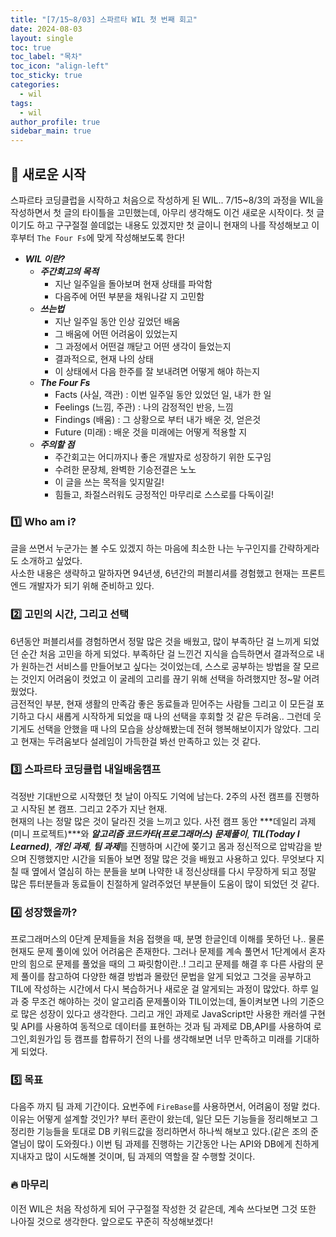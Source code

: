 ```yaml
---
title: "[7/15~8/03] 스파르타 WIL 첫 번째 회고"
date: 2024-08-03
layout: single
toc: true
toc_label: "목차"
toc_icon: "align-left"
toc_sticky: true
categories:
  - wil
tags:
  - wil
author_profile: true
sidebar_main: true
---
```


## :ledger: 새로운 시작
스파르타 코딩클럽을 시작하고 처음으로 작성하게 된 WIL.. 7/15~8/3의 과정을 WIL을 작성하면서 첫 글의 타이틀을 고민했는데, 아무리 생각해도 이건 새로운 시작이다. 첫 글이기도 하고 구구절절 쓸데없는 내용도 있겠지만 첫 글이니 현재의 나를 작성해보고 이후부터 `The Four Fs`에 맞게 작성해보도록 한다!

- ***WIL 이란?***
  - ***주간회고의 목적***
    - 지난 일주일을 돌아보며 현재 상태를 파악함
    - 다음주에 어떤 부분을 채워나갈 지 고민함
  - ***쓰는법***
    - 지난 일주일 동안 인상 깊었던 배움
    - 그 배움에 어떤 어려움이 있었는지
    - 그 과정에서 어떤걸 깨닫고 어떤 생각이 들었는지
    - 결과적으로, 현재 나의 상태
    - 이 상태에서 다음 한주를 잘 보내려면 어떻게 해야 하는지
  - ***The Four Fs***
    - Facts (사실, 객관) : 이번 일주일 동안 있었던 일, 내가 한 일
    - Feelings (느낌, 주관) : 나의 감정적인 반응, 느낌
    - Findings (배움) : 그 상황으로 부터 내가 배운 것, 얻은것
    - Future (미래) : 배운 것을 미래에는 어떻게 적용할 지
  - ***주의할 점***
    - 주간회고는 어디까지나 좋은 개발자로 성장하기 위한 도구임
    - 수려한 문장체, 완벽한 기승전결은 노노
    - 이 글을 쓰는 목적을 잊지말길!
    - 힘들고, 좌절스러워도 긍정적인 마무리로 스스로를 다독이길! 

### :one: Who am i?
글을 쓰면서 누군가는 볼 수도 있겠지 하는 마음에 최소한 나는 누구인지를 간략하게라도 소개하고 싶었다.<br/>
사소한 내용은 생략하고 말하자면 94년생, 6년간의 퍼블리셔를 경험했고 현재는 프론트엔드 개발자가 되기 위해 준비하고 있다.

### :two: 고민의 시간, 그리고 선택 
6년동안 퍼블리셔를 경험하면서 정말 많은 것을 배웠고, 많이 부족하단 걸 느끼게 되었던 순간 처음 고민을 하게 되었다. 부족하단 걸 느낀건 지식을 습득하면서 결과적으로 내가 원하는건 서비스를 만들어보고 싶다는 것이었는데, 스스로 공부하는 방법을 잘 모르는 것인지 어려움이 컷었고 이 굴레의 고리를 끊기 위해 선택을 하려했지만 정~말 어려웠었다.<br/>
금전적인 부분, 현재 생활의 만족감 좋은 동료들과 믿어주는 사람들 그리고 이 모든걸 포기하고 다시 새롭게 시작하게 되었을 때 나의 선택을 후회할 것 같은 두려움.. 그런데 웃기게도 선택을 안했을 때 나의 모습을 상상해봤는데 전혀 행복해보이지가 않았다. 그리고 현재는 두려움보다 설레임이 가득한걸 봐선 만족하고 있는 것 같다.

### :three: 스파르타 코딩클럽 내일배움캠프
걱정반 기대반으로 시작했던 첫 날이 아직도 기억에 남는다. 2주의 사전 캠프를 진행하고 시작된 본 캠프. 그리고 2주가 지난 현재.<br/>
현재의 나는 정말 많은 것이 달라진 것을 느끼고 있다. 사전 캠프 동안 ***데일리 과제(미니 프로젝트)***와 ***알고리즘 코드카타(프로그래머스) 문제풀이***, ***TIL(Today I Learned)***, ***개인 과제***, ***팀 과제***를 진행하며 시간에 쫒기고 몸과 정신적으로 압박감을 받으며 진행했지만 시간을 되돌아 보면 정말 많은 것을 배웠고 사용하고 있다. 무엇보다 지칠 때 옆에서 열심히 하는 분들을 보며 나약한 내 정신상태를 다시 무장하게 되고 정말 많은 튜터분들과 동료들이 친절하게 알려주었던 부분들이 도움이 많이 되었던 것 같다.

### :four: 성장했을까?
프로그래머스의 0단계 문제들을 처음 접햇을 때, 분명 한글인데 이해를 못하던 나.. 물론 현재도 문제 풀이에 있어 어려움은 존재한다. 그러나 문제를 계속 풀면서 1단계에서 혼자만의 힘으로 문제를 풀었을 때의 그 짜릿함이란..! 그리고 문제를 해결 후 다른 사람의 문제 풀이를 참고하여 다양한 해결 방법과 몰랐던 문법을 알게 되었고 그것을 공부하고 TIL에 작성하는 시간에서 다시 복습하거나 새로운 걸 알게되는 과정이 많았다. 하루 일과 중 무조건 해야하는 것이 알고리즘 문제풀이와 TIL이었는데, 돌이켜보면 나의 기준으로 많은 성장이 있다고 생각한다. 그리고 개인 과제로 JavaScript만 사용한 캐러셀 구현 및 API를 사용하여 동적으로 데이터를 표현하는 것과 팀 과제로 DB,API를 사용하여 로그인,회원가입 등 캠프를 합류하기 전의 나를 생각해보면 너무 만족하고 미래를 기대하게 되었다.

### :five: 목표
다음주 까지 팀 과제 기간이다. 요번주에 `FireBase`를 사용하면서, 어려움이 정말 컸다. 이유는 어떻게 설계할 것인가? 부터 혼란이 왔는데, 일단 모든 기능들을 정리해보고 그 정리한 기능들을 토대로 DB 키워드값을 정리하면서 하나씩 해보고 있다.(같은 조의 준열님이 많이 도와줬다.) 이번 팀 과제를 진행하는 기간동안 나는 API와 DB에게 친하게 지내자고 많이 시도해볼 것이며, 팀 과제의 역할을 잘 수행할 것이다.

### :fire: 마무리
이전 WIL은 처음 작성하게 되어 구구절절 작성한 것 같은데, 계속 쓰다보면 그것 또한 나아질 것으로 생각한다. 앞으로도 꾸준히 작성해보겠다!